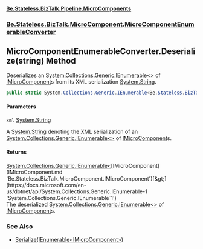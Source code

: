 #### [Be.Stateless.BizTalk.Pipeline.MicroComponents](README.md 'README')
### [Be.Stateless.BizTalk.MicroComponent](Be.Stateless.BizTalk.MicroComponent.md 'Be.Stateless.BizTalk.MicroComponent').[MicroComponentEnumerableConverter](MicroComponentEnumerableConverter.md 'Be.Stateless.BizTalk.MicroComponent.MicroComponentEnumerableConverter')

## MicroComponentEnumerableConverter.Deserialize(string) Method

Deserializes an [System.Collections.Generic.IEnumerable&lt;&gt;](https://docs.microsoft.com/en-us/dotnet/api/System.Collections.Generic.IEnumerable-1 'System.Collections.Generic.IEnumerable`1') of [IMicroComponent](IMicroComponent.md 'Be.Stateless.BizTalk.MicroComponent.IMicroComponent')s from its XML serialization [System.String](https://docs.microsoft.com/en-us/dotnet/api/System.String 'System.String').

```csharp
public static System.Collections.Generic.IEnumerable<Be.Stateless.BizTalk.MicroComponent.IMicroComponent> Deserialize(string xml);
```
#### Parameters

<a name='Be.Stateless.BizTalk.MicroComponent.MicroComponentEnumerableConverter.Deserialize(string).xml'></a>

`xml` [System.String](https://docs.microsoft.com/en-us/dotnet/api/System.String 'System.String')

A [System.String](https://docs.microsoft.com/en-us/dotnet/api/System.String 'System.String') denoting the XML serialization of an [System.Collections.Generic.IEnumerable&lt;&gt;](https://docs.microsoft.com/en-us/dotnet/api/System.Collections.Generic.IEnumerable-1 'System.Collections.Generic.IEnumerable`1') of [IMicroComponent](IMicroComponent.md 'Be.Stateless.BizTalk.MicroComponent.IMicroComponent')s.

#### Returns
[System.Collections.Generic.IEnumerable&lt;](https://docs.microsoft.com/en-us/dotnet/api/System.Collections.Generic.IEnumerable-1 'System.Collections.Generic.IEnumerable`1')[IMicroComponent](IMicroComponent.md 'Be.Stateless.BizTalk.MicroComponent.IMicroComponent')[&gt;](https://docs.microsoft.com/en-us/dotnet/api/System.Collections.Generic.IEnumerable-1 'System.Collections.Generic.IEnumerable`1')  
The deserialized [System.Collections.Generic.IEnumerable&lt;&gt;](https://docs.microsoft.com/en-us/dotnet/api/System.Collections.Generic.IEnumerable-1 'System.Collections.Generic.IEnumerable`1') of [IMicroComponent](IMicroComponent.md 'Be.Stateless.BizTalk.MicroComponent.IMicroComponent')s.

### See Also
- [Serialize(IEnumerable&lt;IMicroComponent&gt;)](MicroComponentEnumerableConverter.Serialize(IEnumerable_IMicroComponent_).md 'Be.Stateless.BizTalk.MicroComponent.MicroComponentEnumerableConverter.Serialize(System.Collections.Generic.IEnumerable<Be.Stateless.BizTalk.MicroComponent.IMicroComponent>)')